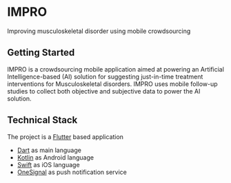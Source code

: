 # IMPRO

Improving musculoskeletal disorder using mobile crowdsourcing

## Getting Started

IMPRO is a crowdsourcing mobile application aimed at powering an Artificial Intelligence-based (AI) solution for suggesting just-in-time treatment interventions for Musculoskeletal disorders. IMPRO uses mobile follow-up studies to collect both objective and subjective data to power the AI solution.

## Technical Stack
The project is a [Flutter][flutter-site] based application 

* [Dart][dart-site] as main language
* [Kotlin][kotlin-site] as Android language 
* [Swift][swift-site] as iOS language
* [OneSignal][onesignal-site] as push notification service

[flutter-site]:https://flutter.dev/docs/
[dart-site]:https://dart.dev/guides
[kotlin-site]:https://kotlinlang.org/
[swift-site]:https://developer.apple.com/swift/
[onesignal-site]:https://documentation.onesignal.com/docs
